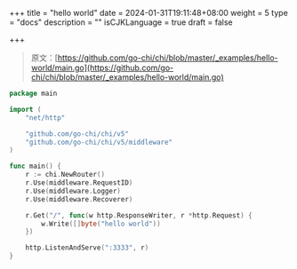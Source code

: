 +++
title = "hello world"
date = 2024-01-31T19:11:48+08:00
weight = 5
type = "docs"
description = ""
isCJKLanguage = true
draft = false

+++

> 原文：[https://github.com/go-chi/chi/blob/master/_examples/hello-world/main.go](https://github.com/go-chi/chi/blob/master/_examples/hello-world/main.go)

```go
package main

import (
	"net/http"

	"github.com/go-chi/chi/v5"
	"github.com/go-chi/chi/v5/middleware"
)

func main() {
	r := chi.NewRouter()
	r.Use(middleware.RequestID)
	r.Use(middleware.Logger)
	r.Use(middleware.Recoverer)

	r.Get("/", func(w http.ResponseWriter, r *http.Request) {
		w.Write([]byte("hello world"))
	})

	http.ListenAndServe(":3333", r)
}
```

